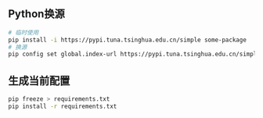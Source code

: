 <!-- 
title: Python基础
sort: 
--> 

## Python换源

```bash
# 临时使用
pip install -i https://pypi.tuna.tsinghua.edu.cn/simple some-package
# 换源
pip config set global.index-url https://pypi.tuna.tsinghua.edu.cn/simple
```

## 生成当前配置
```bash
pip freeze > requirements.txt
pip install -r requirements.txt
```

